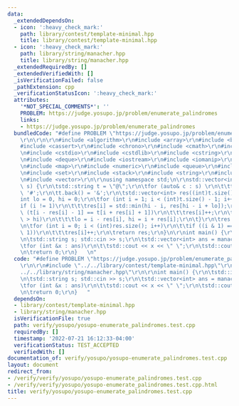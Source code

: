 ```yaml
---
data:
  _extendedDependsOn:
  - icon: ':heavy_check_mark:'
    path: library/contest/template-minimal.hpp
    title: library/contest/template-minimal.hpp
  - icon: ':heavy_check_mark:'
    path: library/string/manacher.hpp
    title: library/string/manacher.hpp
  _extendedRequiredBy: []
  _extendedVerifiedWith: []
  _isVerificationFailed: false
  _pathExtension: cpp
  _verificationStatusIcon: ':heavy_check_mark:'
  attributes:
    '*NOT_SPECIAL_COMMENTS*': ''
    PROBLEM: https://judge.yosupo.jp/problem/enumerate_palindromes
    links:
    - https://judge.yosupo.jp/problem/enumerate_palindromes
  bundledCode: "#define PROBLEM \"https://judge.yosupo.jp/problem/enumerate_palindromes\"\
    \r\n\r\n\r\n#include <algorithm>\r\n#include <array>\r\n#include <bitset>\r\n\
    #include <cassert>\r\n#include <chrono>\r\n#include <cmath>\r\n#include <complex>\r\
    \n#include <cstdio>\r\n#include <cstdlib>\r\n#include <cstring>\r\n#include <ctime>\r\
    \n#include <deque>\r\n#include <iostream>\r\n#include <iomanip>\r\n#include <list>\r\
    \n#include <map>\r\n#include <numeric>\r\n#include <queue>\r\n#include <random>\r\
    \n#include <set>\r\n#include <stack>\r\n#include <string>\r\n#include <unordered_map>\r\
    \n#include <vector>\r\n\r\nusing namespace std;\n\r\nstd::vector<int> manacher(std::string\
    \ s) {\r\n\tstd::string t = \"@\";\r\n\tfor (auto& c : s) \r\n\t\tt += c, t +=\
    \ '#';\r\n\tt.back() = '&';\r\n\tstd::vector<int> res((int)t.size() - 1);\r\n\t\
    int lo = 0, hi = 0;\r\n\tfor (int i = 1; i < (int)t.size() - 1; i++) {\r\n\t\t\
    if (i != 1)\r\n\t\t\tres[i] = std::min(hi - i, res[hi - i + lo]);\r\n\t\twhile\
    \ (t[i - res[i] - 1] == t[i + res[i] + 1])\r\n\t\t\tres[i]++;\r\n\t\tif (i + res[i]\
    \ > hi)\r\n\t\t\tlo = i - res[i], hi = i + res[i];\r\n\t}\r\n\tres.erase(res.begin());\r\
    \n\tfor (int i = 0; i < (int)res.size(); i++)\r\n\t\tif ((i & 1) == (res[i] &\
    \ 1))\r\n\t\t\tres[i]++;\r\n\treturn res;\r\n}\n\r\nint main() {\r\n\tstd::ios_base::sync_with_stdio(0);\r\
    \n\tstd::string s; std::cin >> s;\r\n\tstd::vector<int> ans = manacher(s);\r\n\
    \tfor (int &x : ans)\r\n\t\tstd::cout << x << \" \";\r\n\tstd::cout << '\\n';\r\
    \n\treturn 0;\r\n}   \n"
  code: "#define PROBLEM \"https://judge.yosupo.jp/problem/enumerate_palindromes\"\
    \r\n\r\n#include \"../../library/contest/template-minimal.hpp\"\r\n#include \"\
    ../../library/string/manacher.hpp\"\r\n\r\nint main() {\r\n\tstd::ios_base::sync_with_stdio(0);\r\
    \n\tstd::string s; std::cin >> s;\r\n\tstd::vector<int> ans = manacher(s);\r\n\
    \tfor (int &x : ans)\r\n\t\tstd::cout << x << \" \";\r\n\tstd::cout << '\\n';\r\
    \n\treturn 0;\r\n}   "
  dependsOn:
  - library/contest/template-minimal.hpp
  - library/string/manacher.hpp
  isVerificationFile: true
  path: verify/yosupo/yosupo-enumerate_palindromes.test.cpp
  requiredBy: []
  timestamp: '2022-07-21 16:12:33-04:00'
  verificationStatus: TEST_ACCEPTED
  verifiedWith: []
documentation_of: verify/yosupo/yosupo-enumerate_palindromes.test.cpp
layout: document
redirect_from:
- /verify/verify/yosupo/yosupo-enumerate_palindromes.test.cpp
- /verify/verify/yosupo/yosupo-enumerate_palindromes.test.cpp.html
title: verify/yosupo/yosupo-enumerate_palindromes.test.cpp
---
```

